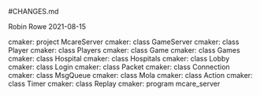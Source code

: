 #CHANGES.md

Robin Rowe 2021-08-15

cmaker: project McareServer
cmaker: class GameServer
cmaker: class Player
cmaker: class Players
cmaker: class Game
cmaker: class Games
cmaker: class Hospital
cmaker: class Hospitals
cmaker: class Lobby
cmaker: class Login
cmaker: class Packet
cmaker: class Connection
cmaker: class MsgQueue
cmaker: class Mola
cmaker: class Action
cmaker: class Timer
cmaker: class Replay
cmaker: program mcare_server
